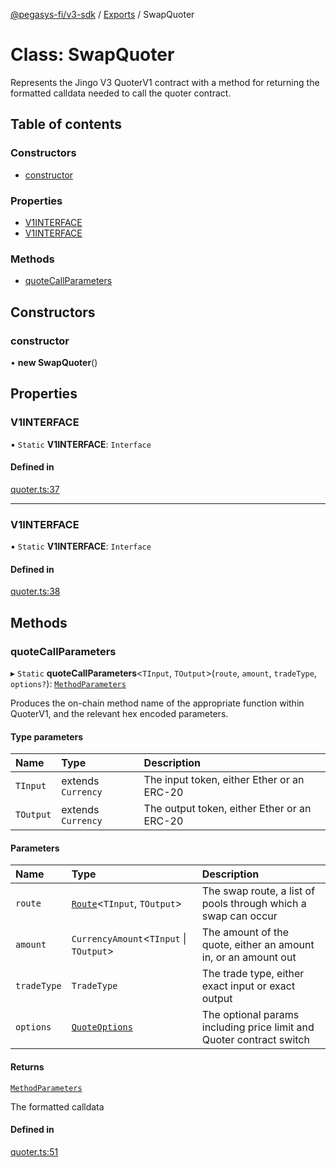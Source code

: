 [@pegasys-fi/v3-sdk](../README.md) / [Exports](../modules.md) / SwapQuoter

# Class: SwapQuoter

Represents the Jingo V3 QuoterV1 contract with a method for returning the formatted
calldata needed to call the quoter contract.

## Table of contents

### Constructors

- [constructor](SwapQuoter.md#constructor)

### Properties

- [V1INTERFACE](SwapQuoter.md#v1interface)
- [V1INTERFACE](SwapQuoter.md#v1interface)

### Methods

- [quoteCallParameters](SwapQuoter.md#quotecallparameters)

## Constructors

### constructor

• **new SwapQuoter**()

## Properties

### V1INTERFACE

▪ `Static` **V1INTERFACE**: `Interface`

#### Defined in

[quoter.ts:37](https://github.com/Jingo-Finance/v3-sdk/blob/08a7c05/src/quoter.ts#L37)

___

### V1INTERFACE

▪ `Static` **V1INTERFACE**: `Interface`

#### Defined in

[quoter.ts:38](https://github.com/Jingo-Finance/v3-sdk/blob/08a7c05/src/quoter.ts#L38)

## Methods

### quoteCallParameters

▸ `Static` **quoteCallParameters**<`TInput`, `TOutput`\>(`route`, `amount`, `tradeType`, `options?`): [`MethodParameters`](../interfaces/MethodParameters.md)

Produces the on-chain method name of the appropriate function within QuoterV1,
and the relevant hex encoded parameters.

#### Type parameters

| Name | Type | Description |
| :------ | :------ | :------ |
| `TInput` | extends `Currency` | The input token, either Ether or an ERC-20 |
| `TOutput` | extends `Currency` | The output token, either Ether or an ERC-20 |

#### Parameters

| Name | Type | Description |
| :------ | :------ | :------ |
| `route` | [`Route`](Route.md)<`TInput`, `TOutput`\> | The swap route, a list of pools through which a swap can occur |
| `amount` | `CurrencyAmount`<`TInput` \| `TOutput`\> | The amount of the quote, either an amount in, or an amount out |
| `tradeType` | `TradeType` | The trade type, either exact input or exact output |
| `options` | [`QuoteOptions`](../interfaces/QuoteOptions.md) | The optional params including price limit and Quoter contract switch |

#### Returns

[`MethodParameters`](../interfaces/MethodParameters.md)

The formatted calldata

#### Defined in

[quoter.ts:51](https://github.com/Jingo-Finance/v3-sdk/blob/08a7c05/src/quoter.ts#L51)
